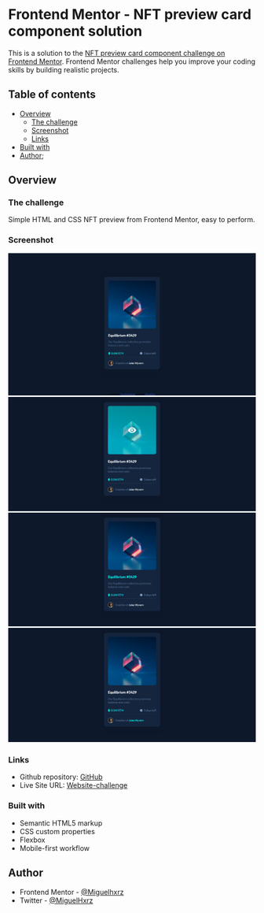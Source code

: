 # Frontend Mentor - NFT preview card component solution

This is a solution to the [NFT preview card component challenge on Frontend Mentor](https://www.frontendmentor.io/challenges/nft-preview-card-component-SbdUL_w0U). Frontend Mentor challenges help you improve your coding skills by building realistic projects. 

## Table of contents

- [Overview](#overview)
  - [The challenge](#the-challenge)
  - [Screenshot](#screenshot)
  - [Links](#links)
- [Built with](#built-with)
- [Author](#author);

## Overview

### The challenge

  Simple HTML and CSS NFT preview from Frontend Mentor, easy to perform.

### Screenshot

![1](./Screenshots/Screenshot-1.png)
![2](./Screenshots/Screenshot-hover-img.png)
![3](./Screenshots/Screenshot-hover-name.png)
![4](./Screenshots/Screenshot-hover-creator.png)

### Links

- Github repository: [GitHub](https://github.com/Miguelhxrz/NFT-card-FM)
- Live Site URL: [Website-challenge](https://miguelhxrz.github.io/NFT-card-FM/)

### Built with

- Semantic HTML5 markup
- CSS custom properties
- Flexbox
- Mobile-first workflow


## Author

- Frontend Mentor - [@Miguelhxrz](https://www.frontendmentor.io/profile/Miguelhxrz)
- Twitter - [@MiguelHxrz](https://www.twitter.com/MiguelHxrz)

